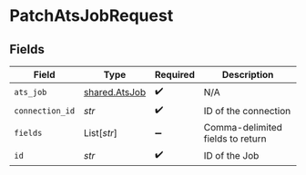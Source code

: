 # PatchAtsJobRequest


## Fields

| Field                                          | Type                                           | Required                                       | Description                                    |
| ---------------------------------------------- | ---------------------------------------------- | ---------------------------------------------- | ---------------------------------------------- |
| `ats_job`                                      | [shared.AtsJob](../../models/shared/atsjob.md) | :heavy_check_mark:                             | N/A                                            |
| `connection_id`                                | *str*                                          | :heavy_check_mark:                             | ID of the connection                           |
| `fields`                                       | List[*str*]                                    | :heavy_minus_sign:                             | Comma-delimited fields to return               |
| `id`                                           | *str*                                          | :heavy_check_mark:                             | ID of the Job                                  |